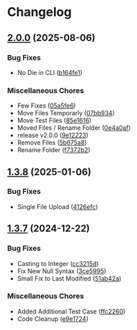 # Changelog

## [2.0.0](https://github.com/WebFiori/file/compare/v1.3.8...v2.0.0) (2025-08-06)


### Bug Fixes

* No Die in CLI ([b164fe1](https://github.com/WebFiori/file/commit/b164fe1ba314e436cff00d77be6037bef937b586))


### Miscellaneous Chores

* Few Fixes ([05a5fe6](https://github.com/WebFiori/file/commit/05a5fe61c47b9b10953654c3528c6259e82648c8))
* Move Files Temporarly ([07bb934](https://github.com/WebFiori/file/commit/07bb934e228e0a8e4a12a3a6e76b2d5d6b5640a5))
* Move Test Files ([85e1616](https://github.com/WebFiori/file/commit/85e1616a29e186b7503a0a435293b786fb920788))
* Moved Files / Rename Folder ([0e4a0af](https://github.com/WebFiori/file/commit/0e4a0af2958ff6a56beb8d2a97721c0fa8b8f147))
* release v2.0.0 ([9e12223](https://github.com/WebFiori/file/commit/9e12223fbcd6d00b6683d12c85dc815d264aed26))
* Remove Files ([5b675a8](https://github.com/WebFiori/file/commit/5b675a807d5128242224c14008d6a941fae37315))
* Rename Folder ([f7372b2](https://github.com/WebFiori/file/commit/f7372b222df4cfef82b0fe3942a426576290e3d1))

## [1.3.8](https://github.com/WebFiori/file/compare/v1.3.7...v1.3.8) (2025-01-06)


### Bug Fixes

* Single File Upload ([4126efc](https://github.com/WebFiori/file/commit/4126efc3ff15e030b0bdd58c302eb3aa7e971c0e))

## [1.3.7](https://github.com/WebFiori/file/compare/v1.3.6...v1.3.7) (2024-12-22)


### Bug Fixes

* Casting to Integer ([cc3215d](https://github.com/WebFiori/file/commit/cc3215d23b852f8ed3678bcb25a0998863f928b6))
* Fix New Null Syntax ([3ce5995](https://github.com/WebFiori/file/commit/3ce599576607b07853e0385103c8e7371f30dceb))
* Small Fix to Last Modified ([51ab42a](https://github.com/WebFiori/file/commit/51ab42a4c30dd893577238139feffbd7a6a47425))


### Miscellaneous Chores

* Added Additional Test Case ([ffc2260](https://github.com/WebFiori/file/commit/ffc22603ea10ce5d79c09773fb4822e255c32fda))
* Code Cleanup ([e9e1724](https://github.com/WebFiori/file/commit/e9e1724397187e46c0302a85db0dae8b5d63e5d3))
